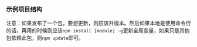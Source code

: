 






### 示例项目结构

注意：如果发布了一个包，要想更新，则应该升版本。然后如果本地是使用命令行的话，再用的时候则应该`npm install [module] -g`更新全局变量，如果只是其他包依赖此包，则`npm update`即可。









